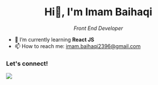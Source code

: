 <h1 align="center">Hi👋, I'm Imam Baihaqi</h1>
<p align="center" style="font-style: italic;">Front End Developer</p>

- 🌱 I’m currently learning **React JS**
- 📫 How to reach me: imam.baihaqi2396@gmail.com

### Let's connect!
<p>
    <a href="https://www.linkedin.com/in/imam-baihaqi-10932819a/" target="blank"><img src="https://img.shields.io/badge/Imam_Baihaqi-30302f?style=flat&logo=linkedin&logoColor=%230A66C2" /></a>
</p>

<!--
**ImamHaqi23/ImamHaqi23** is a ✨ _special_ ✨ repository because its `README.md` (this file) appears on your GitHub profile.

Here are some ideas to get you started:

- 🔭 I’m currently working on ...
- 🌱 I’m currently learning ...
- 👯 I’m looking to collaborate on ...
- 🤔 I’m looking for help with ...
- 💬 Ask me about ...
- 📫 How to reach me: ...
- 😄 Pronouns: ...
- ⚡ Fun fact: ...
-->

